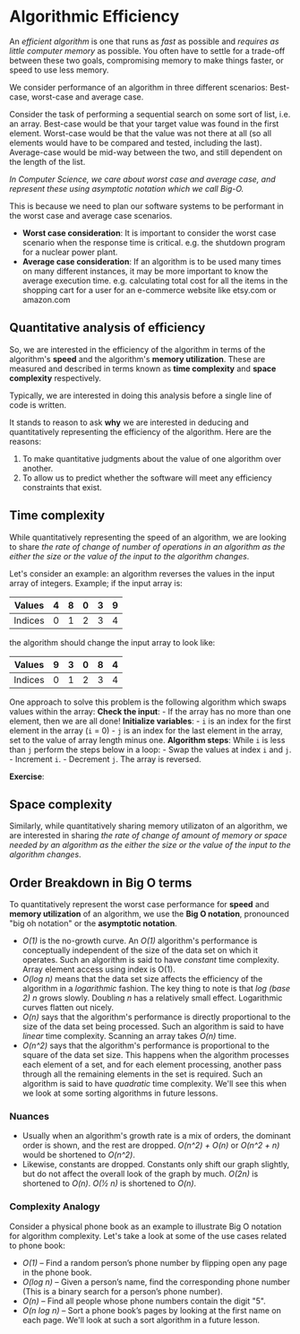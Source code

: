 # Algorithmic Efficiency
An _efficient algorithm_ is one that runs as _fast_ as possible and _requires as little computer memory_ as possible. You often have to settle for a trade-off between these two goals, compromising memory to make things faster, or speed to use less memory.

We consider performance of an algorithm in three different scenarios: Best-case, worst-case and average case.

Consider the task of performing a sequential search on some sort of list, i.e. an array. Best-case would be that your target value was found in the first element. Worst-case would be that the value was not there at all (so all elements would have to be compared and tested, including the last). Average-case would be mid-way between the two, and still dependent on the length of the list.

_In Computer Science, we care about worst case and average case, and represent these using asymptotic notation which we call Big-O._

This is because we need to plan our software systems to be performant in the worst case and average case scenarios.
- <b>Worst case consideration</b>: It is important to consider the worst case scenario when the response time is critical. e.g. the shutdown program for a nuclear power plant.
- <b>Average case consideration</b>: If an algorithm is to be used many times on many different instances, it may be more important to know the average execution time. e.g. calculating total cost for all the items in the shopping cart for a user for an e-commerce website like etsy.com or amazon.com

## Quantitative analysis of efficiency
So, we are interested in the efficiency of the algorithm in terms of the algorithm's <b>speed</b> and the algorithm's <b>memory utilization</b>. These are measured and described in terms known as <b>time complexity</b> and <b>space complexity</b> respectively.

Typically, we are interested in doing this analysis before a single line of code is written.

It stands to reason to ask <b>why</b> we are interested in deducing and quantitatively representing the efficiency of the algorithm. Here are the reasons:
1. To make quantitative judgments about the value of one algorithm over another.
1. To allow us to predict whether the software will meet any efficiency constraints that exist.

## Time complexity
While quantitatively representing the speed of an algorithm, we are looking to share _the rate of change of number of operations in an algorithm as the either the size or the value of the input to the algorithm changes_.

Let's consider an example: an algorithm reverses the values in the input array of integers.
Example; if the input array is:

Values  | 4 | 8 | 0 | 3 | 9
--------|---|---|---|---|---
Indices | 0 | 1 | 2 | 3 | 4 

the algorithm should change the input array to look like:

Values  | 9 | 3 | 0 | 8 | 4
--------|---|---|---|---|---
Indices | 0 | 1 | 2 | 3 | 4 

One approach to solve this problem is the following algorithm which swaps values within the array:
    <b>Check the input</b>:
    - If the array has no more than one element, then we are all done!
    <b>Initialize variables</b>:
    - `i` is an index for the first element in the array (`i` = 0)
    - `j` is an index for the last element in the array, set to the value of array length minus one.
    <b>Algorithm steps</b>:
    While `i` is less than `j` perform the steps below in a loop:
    - Swap the values at index `i` and `j`.
    - Increment `i`.
    - Decrement `j`.
    The array is reversed.

<b>Exercise</b>: 

## Space complexity
Similarly, while quantitatively sharing memory utilizaton of an algorithm, we are interested in sharing _the rate of change of amount of memory or space needed by an algorithm as the either the size or the value of the input to the algorithm changes_.

## Order Breakdown in Big O terms
To quantitatively represent the worst case performance for <b>speed</b> and <b>memory utilization</b> of an algorithm, we use the <b>Big O notation</b>, pronounced "big oh notation" or the <b>asymptotic notation</b>.

- *O(1)* is the no-growth curve. An *O(1)* algorithm's performance is conceptually independent of the size of the data set on which it operates. Such an algorithm is said to have *constant* time complexity. Array element access using index is O(1).
- *O(log n)* means that the data set size affects the efficiency of the algorithm in a *logarithmic* fashion. The key thing to note is that *log (base 2) n* grows slowly. Doubling *n* has a relatively small effect. Logarithmic curves flatten out nicely.
- *O(n)* says that the algorithm's performance is directly proportional to the size of the data set being processed. Such an algorithm is said to have *linear* time complexity. Scanning an array takes *O(n)* time.
- *O(n^2)* says that the algorithm's performance is proportional to the square of the data set size. This happens when the algorithm processes each element of a set, and for each element processing, another pass through all the remaining elements in the set is required. Such an algorithm is said to have *quadratic* time complexity. We'll see this when we look at some sorting algorithms in future lessons.

### Nuances
- Usually when an algorithm's growth rate is a mix of orders, the dominant order is shown, and the rest are dropped. *O(n^2) + O(n)* or *O(n^2 + n)* would be shortened to *O(n^2)*.
- Likewise, constants are dropped. Constants only shift our graph slightly, but do not affect the overall look of the graph by much. *O(2n)* is shortened to *O(n)*. *O(1⁄2 n)* is shortened to *O(n)*.

### Complexity Analogy
Consider a physical phone book as an example to illustrate Big O notation for algorithm complexity. Let's take a look at some of the use cases related to phone book:
- *O(1)* – Find a random person’s phone number by flipping open any page in the phone book.
- *O(log n)* – Given a person’s name, find the corresponding phone number (This is a binary search for a person’s phone number).
- *O(n)* – Find all people whose phone numbers contain the digit "5".
- *O(n log n)* – Sort a phone book’s pages by looking at the first name on each page. We'll look at such a sort algorithm in a future lesson.
